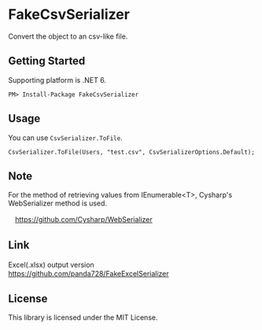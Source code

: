 # FakeCsvSerializer
Convert the object to an csv-like file.

## Getting Started
Supporting platform is .NET 6.

~~~
PM> Install-Package FakeCsvSerializer
~~~

## Usage
You can use `CsvSerializer.ToFile`.

~~~
CsvSerializer.ToFile(Users, "test.csv", CsvSerializerOptions.Default);
~~~

## Note
For the method of retrieving values from IEnumerable\<T\>, Cysharp's WebSerializer method is used.

　https://github.com/Cysharp/WebSerializer
  
## Link
Excel(.xlsx) output version
　https://github.com/panda728/FakeExcelSerializer
 
## License
This library is licensed under the MIT License.

